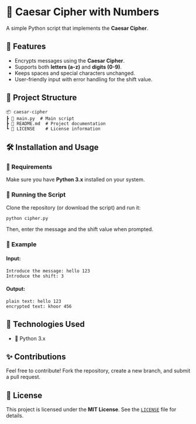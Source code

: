 # 🔐 Caesar Cipher with Numbers

A simple Python script that implements the **Caesar Cipher**.

## 🚀 Features

- Encrypts messages using the **Caesar Cipher**.
- Supports both **letters (a-z)** and **digits (0-9)**.
- Keeps spaces and special characters unchanged.
- User-friendly input with error handling for the shift value.

## 📂 Project Structure

```
📦 caesar-cipher
┣ 📄 main.py  # Main script
┣ 📄 README.md  # Project documentation
┗ 📄 LICENSE    # License information
```

## 🛠 Installation and Usage

### 🔹 Requirements

Make sure you have **Python 3.x** installed on your system.

### 🔹 Running the Script

Clone the repository (or download the script) and run it:

```bash
python cipher.py
```

Then, enter the message and the shift value when prompted.

### 🔹 Example

#### Input:

```
Introduce the message: hello 123
Introduce the shift: 3
```

#### Output:

```
plain text: hello 123
encrypted text: khoor 456
```

## 🔧 Technologies Used

- 🐍 Python 3.x

## ✨ Contributions

Feel free to contribute! Fork the repository, create a new branch, and submit a pull request.

## 📝 License

This project is licensed under the **MIT License**. See the [`LICENSE`](LICENSE) file for details.

